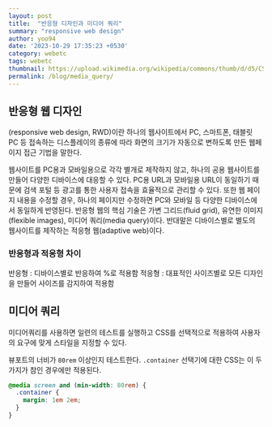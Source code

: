 ```yaml
---
layout: post
title:  "반응형 디자인과 미디어 쿼리"
summary: "responsive web design"
author: yoo94
date: '2023-10-29 17:35:23 +0530'
category: webetc
tags: webetc
thumbnail: https://upload.wikimedia.org/wikipedia/commons/thumb/d/d5/CSS3_logo_and_wordmark.svg/180px-CSS3_logo_and_wordmark.svg.png
permalink: /blog/media_query/
---
```

## 반응형 웹 디자인
(responsive web design, RWD)이란 하나의 웹사이트에서 PC, 스마트폰, 태블릿 PC 등 접속하는 디스플레이의 종류에 따라 화면의 크기가 자동으로 변하도록 만든 웹페이지 접근 기법을 말한다.

웹사이트를 PC용과 모바일용으로 각각 별개로 제작하지 않고, 하나의 공용 웹사이트를 만들어 다양한 디바이스에 대응할 수 있다. PC용 URL과 모바일용 URL이 동일하기 때문에 검색 포털 등 광고를 통한 사용자 접속을 효율적으로 관리할 수 있다.
또한 웹 페이지 내용을 수정할 경우, 하나의 페이지만 수정하면 PC와 모바일 등 다양한 디바이스에서 동일하게 반영된다.
반응형 웹의 핵심 기술은 가변 그리드(fluid grid), 유연한 이미지(flexible images), 미디어 쿼리(media query)이다. 반대말은 디바이스별로 별도의 웹사이트를 제작하는 적응형 웹(adaptive web)이다.


### 반응형과 적응형 차이
반응형 : 디바이스별로 반응하여 %로 적용함
적응형 : 대표적인 사이즈별로 모든 디자인을 만들어 사이즈를 감지하여 적용함


## 미디어 쿼리
미디어쿼리를 사용하면 일련의 테스트를 실행하고 CSS를 선택적으로 적용하여 사용자의 요구에 맞게 스타일을 지정할 수 있다.

뷰포트의 너비가 `80rem` 이상인지 테스트한다. `.container` 선택기에 대한 CSS는 이 두 가지가 참인 경우에만 적용된다.

```scss
@media screen and (min-width: 80rem) {
  .container {
    margin: 1em 2em;
  }
}
```